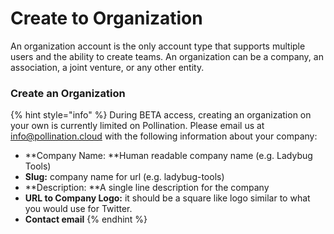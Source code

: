 # Create to Organization

An organization account is the only account type that supports multiple users and the ability to create teams. An organization can be a company, an association, a joint venture, or any other entity.

### Create an Organization

{% hint style="info" %}
During BETA access, creating an organization on your own is currently limited on Pollination. Please email us at info@pollination.cloud with the following information about your company:

* \*\*Company Name: \*\*Human readable company name (e.g. Ladybug Tools)
* **Slug:** company name for url (e.g. ladybug-tools)
* \*\*Description: \*\*A single line description for the company
* **URL to Company Logo:** it should be a square like logo similar to what you would use for Twitter.
* **Contact email**
{% endhint %}

